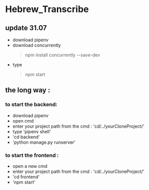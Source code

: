 # Hebrew_Transcribe
## update 31.07  
* download pipenv  
* download concurrently
  > npm install concurrently --save-dev
* type
  > npm start 
## the long way :
### to start the backend:  
* download pipenv
* open cmd
* enter your project path from the cmd : 'cd/../yourCloneProject/'  
* type 'pipenv shell'  
* 'cd backend'  
* 'python manage.py runserver'  
### to start the frontend :  
* open a new cmd
* enter your project path from the cmd : 'cd/../yourCloneProject/'  
* 'cd frontend'  
* 'npm start'

